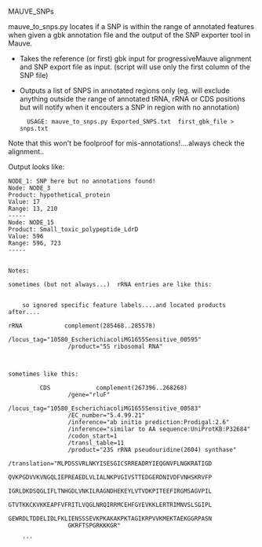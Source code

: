 MAUVE_SNPs

mauve_to_snps.py locates if a SNP is within the range of annotated features when given a gbk annotation file and the output of the SNP exporter tool in Mauve.

- Takes the reference (or first) gbk input for progressiveMauve alignment and SNP export file as input. (script will use only the first column of the SNP file)
- Outputs a list of SNPS in annotated regions only (eg. will exclude anything outside the range of annotated tRNA, rRNA or CDS positions but will notify when it encouters a SNP in region with no annotation) 


		USAGE: mauve_to_snps.py Exported_SNPS.txt  first_gbk_file > snps.txt  


Note that this won't be foolproof for mis-annotations!....always check the alignment..

Output looks like:

	NODE_1: SNP here but no annotations found!
	Node: NODE_3
	Product: hypothetical_protein
	Value: 17
	Range: 13, 210
	-----
	Node: NODE_15
	Product: Small_toxic_polypeptide_LdrD
	Value: 596
	Range: 596, 723
	-----


    Notes:
    
    sometimes (but not always...)  rRNA entries are like this:
        
        
        so ignored specific feature labels....and located products after....
    
    rRNA            complement(285468..285578)
                     /locus_tag="10580_EscherichiacoliMG1655Sensitive_00595"
                     /product="5S ribosomal RNA"
                     
                     
                     
    sometimes like this:
        
             CDS             complement(267396..268268)
                     /gene="rluF"
                     /locus_tag="10580_EscherichiacoliMG1655Sensitive_00583"
                     /EC_number="5.4.99.21"
                     /inference="ab initio prediction:Prodigal:2.6"
                     /inference="similar to AA sequence:UniProtKB:P32684"
                     /codon_start=1
                     /transl_table=11
                     /product="23S rRNA pseudouridine(2604) synthase"
                     /translation="MLPDSSVRLNKYISESGICSRREADRYIEQGNVFLNGKRATIGD
                     QVKPGDVVKVNGQLIEPREAEDLVLIALNKPVGIVSTTEDGERDNIVDFVNHSKRVFP
                     IGRLDKDSQGLIFLTNHGDLVNKILRAGNDHEKEYLVTVDKPITEEFIRGMSAGVPIL
                     GTVTKKCKVKKEAPFVFRITLVQGLNRQIRRMCEHFGYEVKKLERTRIMNVSLSGIPL
                     GEWRDLTDDELIDLFKLIENSSSEVKPKAKAKPKTAGIKRPVVKMEKTAEKGGRPASN
                     GKRFTSPGRKKKGR"
        
        '''
